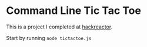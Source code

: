 # Command Line Tic Tac Toe
This is a project I completed at [hackreactor](http://hackreactor.com).

Start by running `node tictactoe.js`
